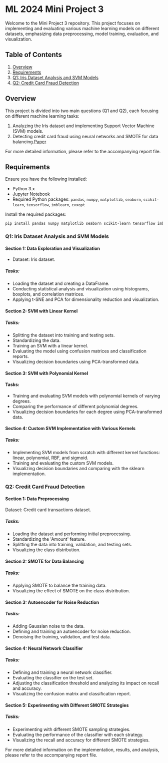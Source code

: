 # ML 2024 Mini Project 3

Welcome to the Mini Project 3 repository. This project focuses on implementing and evaluating various machine learning models on different datasets, emphasizing data preprocessing, model training, evaluation, and visualization.

## Table of Contents

1. [Overview](#overview)
2. [Requirements](#requirements)
3. [Q1: Iris Dataset Analysis and SVM Models](#q1-iris-dataset-analysis-and-svm-models)
4. [Q2: Credit Card Fraud Detection](#q2-credit-card-fraud-detection)


## Overview

This project is divided into two main questions (Q1 and Q2), each focusing on different machine learning tasks:
1. Analyzing the Iris dataset and implementing Support Vector Machine (SVM) models.
2. Detecting credit card fraud using neural networks and SMOTE for data balancing.[Paper](https://arxiv.org/abs/1908.11553)

For more detailed information, please refer to the accompanying report file.

## Requirements

Ensure you have the following installed:
- Python 3.x
- Jupyter Notebook
- Required Python packages: `pandas`, `numpy`, `matplotlib`, `seaborn`, `scikit-learn`, `tensorflow`, `imblearn`, `cvxopt`

Install the required packages:
```bash
pip install pandas numpy matplotlib seaborn scikit-learn tensorflow imblearn cvxopt
```

### Q1: Iris Dataset Analysis and SVM Models

#### Section 1: Data Exploration and Visualization
- Dataset: Iris dataset.

##### Tasks:
- Loading the dataset and creating a DataFrame.
- Conducting statistical analysis and visualization using histograms, boxplots, and correlation matrices.
- Applying t-SNE and PCA for dimensionality reduction and visualization.

#### Section 2: SVM with Linear Kernel

##### Tasks:
- Splitting the dataset into training and testing sets.
- Standardizing the data.
- Training an SVM with a linear kernel.
- Evaluating the model using confusion matrices and classification reports.
- Visualizing decision boundaries using PCA-transformed data.

#### Section 3: SVM with Polynomial Kernel

#### Tasks:
- Training and evaluating SVM models with polynomial kernels of varying degrees.
- Comparing the performance of different polynomial degrees.
- Visualizing decision boundaries for each degree using PCA-transformed data.

#### Section 4: Custom SVM Implementation with Various Kernels

##### Tasks:

- Implementing SVM models from scratch with different kernel functions: linear, polynomial, RBF, and sigmoid.
- Training and evaluating the custom SVM models.
- Visualizing decision boundaries and comparing with the sklearn implementation.


### Q2: Credit Card Fraud Detection

#### Section 1: Data Preprocessing

Dataset: Credit card transactions dataset.

##### Tasks:

- Loading the dataset and performing initial preprocessing.
- Standardizing the 'Amount' feature.
- Splitting the data into training, validation, and testing sets.
- Visualizing the class distribution.

#### Section 2: SMOTE for Data Balancing

##### Tasks:
- Applying SMOTE to balance the training data.
- Visualizing the effect of SMOTE on the class distribution.

#### Section 3: Autoencoder for Noise Reduction

##### Tasks:

- Adding Gaussian noise to the data.
- Defining and training an autoencoder for noise reduction.
- Denoising the training, validation, and test data.

#### Section 4: Neural Network Classifier

##### Tasks:

- Defining and training a neural network classifier.
- Evaluating the classifier on the test set.
- Adjusting the classification threshold and analyzing its impact on recall and accuracy.
- Visualizing the confusion matrix and classification report.

#### Section 5: Experimenting with Different SMOTE Strategies

##### Tasks:

- Experimenting with different SMOTE sampling strategies.
- Evaluating the performance of the classifier with each strategy.
- Visualizing the recall and accuracy for different SMOTE strategies.


For more detailed information on the implementation, results, and analysis, please refer to the accompanying report file.
